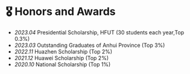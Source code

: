 # 🎖 Honors and Awards
- *2023.04* Presidential Scholarship, HFUT (30 students each year,Top 0.3%)
- *2023.03* Outstanding Graduates of Anhui Province (Top 3%)
- *2022.11* Huazhen Scholarship (Top 2%)
- *2021.12* Huawei Scholarship (Top 2%)
- *2020.10* National Scholarship (Top 1%)
